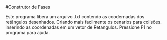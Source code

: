 #Construtor de Fases

Este programa libera um arquivo .txt contendo as coodernadas dos retângulos desenhados.
Criando mais facilmente os cenarios para colisões. inserindo as coordenadas em um vetor de Retangulos.
Pressione F1 no programa para ajuda.
